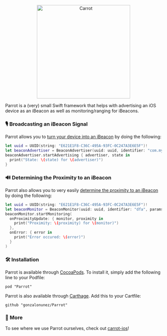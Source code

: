 <p align="center">
<img src="https://github.com/carrot-ar/carrot-ios/wiki/resources/Parrot@2x.png" alt="Carrot" width="300">
</p>

Parrot is a (very) small Swift framework that helps with advertising an iOS device as an iBeacon as well as monitoring/ranging for iBeacons.

### 🎙 Broadcasting an iBeacon Signal

Parrot allows you to [turn your device into an iBeacon](https://developer.apple.com/documentation/corelocation/turning_an_ios_device_into_an_ibeacon) by doing the following:

```swift
let uuid = UUID(string: "E621E1F8-C36C-495A-93FC-0C247A3E6E5F")!
let beaconAdvertiser = BeaconAdvertiser(uuid: uuid, identifier: "com.myCompany.BeaconIdentifier", params: .none)
beaconAdvertiser.startAdvertising { advertiser, state in 
  print("State: \(state) for \(advertiser)")
}
```

### 🔊 Determining the Proximity to an iBeacon

Parrot also allows you to very easily [determine the proximity to an iBeacon](https://developer.apple.com/documentation/corelocation/determining_the_proximity_to_an_ibeacon) by doing the following:

```swift
let uuid = UUID(string: "E621E1F8-C36C-495A-93FC-0C247A3E6E5F")!
let beaconMonitor = BeaconMonitor(uuid: uuid, identifier: "dfa", params: .none)
beaconMonitor.startMonitoring(
  onProximityUpdate: { monitor, proximity in
    print("Proximity: \(proximity) for \(monitor)")
  },
  onError: { error in
    print("Error occured: \(error)")       
  }
)
```

### 🛠 Installation

Parrot is available through [CocoaPods](http://cocoapods.org). To install it, simply add the following line to your Podfile:

```
pod "Parrot"
```

Parrot is also available through [Carthage](https://github.com/Carthage/Carthage). Add this to your Cartfile:

```
github "gonzalonunez/Parrot"
```

### 🥕 More

To see where we use Parrot ourselves, check out [carrot-ios](https://github.com/carrot-ar/carrot-ios)!
